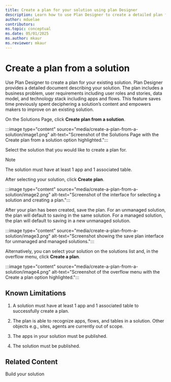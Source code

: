 ```yaml
---  
title: Create a plan for your solution using plan Designer  
description: Learn how to use Plan Designer to create a detailed plan for your existing solution, including business problems, user requirements, data models, and technology stacks.  
author: mduelae  
contributors:  
ms.topic: conceptual  
ms.date: 05/01/2025  
ms.author: mkaur  
ms.reviewer: mkaur  
---  
```


# Create a plan from a solution

Use Plan Designer to create a plan for your existing solution. Plan Designer provides a detailed document describing your solution. The plan includes a business problem, user requirements including user roles and stories, data model, and technology stack including apps and flows. This feature saves time previously spent deciphering a solution’s content and empowers makers to improve on an existing solution.

On the Solutions Page, click **Create plan from a solution**.

:::image type="content" source="media/create-a-plan-from-a-solution/image1.png" alt-text="Screenshot of the Solutions Page with the Create plan from a solution option highlighted.":::

Select the solution that you would like to create a plan for. 

> [!NOTE]  
> The solution must have at least 1 app and 1 associated table.  

After selecting your solution, click **Create plan**.

:::image type="content" source="media/create-a-plan-from-a-solution/image2.png" alt-text="Screenshot of the interface for selecting a solution and creating a plan.":::

After your plan has been created, save the plan. For an unmanaged solution, the plan will default to saving in the same solution. For a managed solution, the plan will default to saving in a new unmanaged solution.

:::image type="content" source="media/create-a-plan-from-a-solution/image3.png" alt-text="Screenshot showing the save plan interface for unmanaged and managed solutions.":::

Alternatively, you can select your solution on the solutions list and, in the overflow menu, click **Create a plan**.

:::image type="content" source="media/create-a-plan-from-a-solution/image4.png" alt-text="Screenshot of the overflow menu with the Create a plan option highlighted.":::

## Known Limitations

1. A solution must have at least 1 app and 1 associated table to successfully create a plan.

2. The plan is able to recognize apps, flows, and tables in a solution. Other objects e.g., sites, agents are currently out of scope.

3. The apps in your solution must be published.

4. The solution must be published.

## Related Content

Build your solution